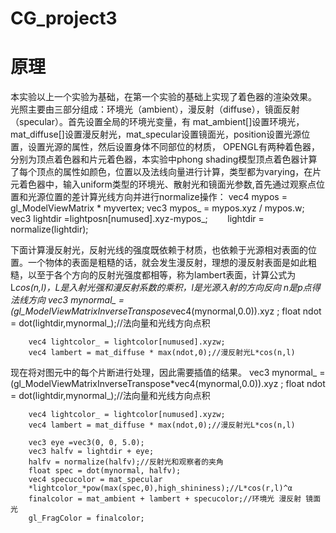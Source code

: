 # CG_project3
# 原理
本实验以上一个实验为基础，在第一个实验的基础上实现了着色器的渲染效果。
光照主要由三部分组成：环境光（ambient），漫反射（diffuse），镜面反射（specular）。首先设置全局的环境光变量，有 mat_ambient[]设置环境光，mat_diffuse[]设置漫反射光，mat_specular设置镜面光，position设置光源位置，设置光源的属性，然后设置身体不同部位的材质，
OPENGL有两种着色器，分别为顶点着色器和片元着色器，本实验中phong shading模型顶点着色器计算了每个顶点的属性如颜色，位置以及法线向量进行计算，类型都为varying，在片元着色器中，输入uniform类型的环境光、散射光和镜面光参数,首先通过观察点位置和光源位置的差计算光线方向并进行normalize操作： 
        vec4 mypos = gl_ModelViewMatrix * myvertex;
        vec3 mypos_ = mypos.xyz / mypos.w;
        vec3 lightdir =lightposn[numused].xyz-mypos_;
        lightdir = normalize(lightdir);

下面计算漫反射光，反射光线的强度既依赖于材质，也依赖于光源相对表面的位置。一个物体的表面是粗糙的话，就会发生漫反射，理想的漫反射表面是如此粗糙，以至于各个方向的反射光强度都相等，称为lambert表面，计算公式为L*cos(n,l)，L是入射光强和漫反射系数的乘积，l是光源入射的方向反向 
n是p点得法线方向 
vec3 mynormal_ = (gl_ModelViewMatrixInverseTranspose*vec4(mynormal,0.0)).xyz ;
        float ndot = dot(lightdir,mynormal_);//法向量和光线方向点积

        vec4 lightcolor_ = lightcolor[numused].xyzw;
        vec4 lambert = mat_diffuse * max(ndot,0);//漫反射光L*cos(n,l)

现在将对图元中的每个片断进行处理，因此需要插值的结果。
vec3 mynormal_ = (gl_ModelViewMatrixInverseTranspose*vec4(mynormal,0.0)).xyz ;
        float ndot = dot(lightdir,mynormal_);//法向量和光线方向点积

        vec4 lightcolor_ = lightcolor[numused].xyzw;
        vec4 lambert = mat_diffuse * max(ndot,0);//漫反射光L*cos(n,l)

        vec3 eye =vec3(0, 0, 5.0);
        vec3 halfv = lightdir + eye;
        halfv = normalize(halfv);//反射光和观察者的夹角
        float spec = dot(mynormal, halfv);
        vec4 specucolor = mat_specular
        *lightcolor_*pow(max(spec,0),high_shininess);//L*cos(r,l)^α
        finalcolor = mat_ambient + lambert + specucolor;//环境光 漫反射 镜面光
        gl_FragColor = finalcolor;

